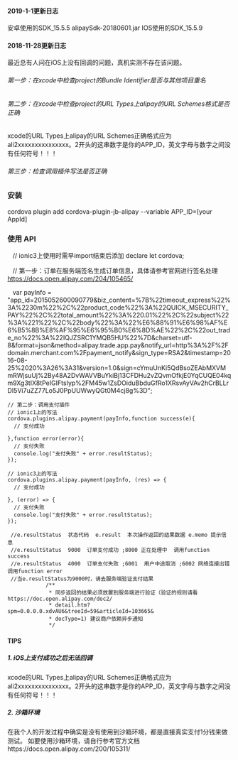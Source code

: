 #### 2019-1-1更新日志
安卓使用的SDK_15.5.5 alipaySdk-20180601.jar
IOS使用的SDK_15.5.9 

#### 2018-11-28更新日志
最近总有人问在iOS上没有回调的问题，真机实测不存在该问题。

###### 第一步：在xcode中检查project的Bundle Identifier是否与其他项目重名
###### 第二步：在xcode中检查project的URL Types上alipay的URL Schemes格式是否正确
xcode的URL Types上alipay的URL Schemes正确格式应为ali2xxxxxxxxxxxxxxx。2开头的这串数字是你的APP_ID，英文字母与数字之间没有任何符号！！！
###### 第三步：检查调用插件写法是否正确


### 安装

cordova plugin add cordova-plugin-jb-alipay --variable APP_ID=[your AppId]

### 使用 API

    // ionic3上使用时需早import结束后添加 declare let cordova;
    
    // 第一步：订单在服务端签名生成订单信息，具体请参考官网进行签名处理 https://docs.open.alipay.com/204/105465/
    
    var payInfo = "app_id=2015052600090779&biz_content=%7B%22timeout_express%22%3A%2230m%22%2C%22product_code%22%3A%22QUICK_MSECURITY_PAY%22%2C%22total_amount%22%3A%220.01%22%2C%22subject%22%3A%221%22%2C%22body%22%3A%22%E6%88%91%E6%98%AF%E6%B5%8B%E8%AF%95%E6%95%B0%E6%8D%AE%22%2C%22out_trade_no%22%3A%22IQJZSRC1YMQB5HU%22%7D&charset=utf-8&format=json&method=alipay.trade.app.pay&notify_url=http%3A%2F%2Fdomain.merchant.com%2Fpayment_notify&sign_type=RSA2&timestamp=2016-08-25%2020%3A26%3A31&version=1.0&sign=cYmuUnKi5QdBsoZEAbMXVMmRWjsuUj%2By48A2DvWAVVBuYkiBj13CFDHu2vZQvmOfkjE0YqCUQE04kqm9Xg3tIX8tPeIGIFtsIyp%2FM45w1ZsDOiduBbduGfRo1XRsvAyVAv2hCrBLLrDI5Vi7uZZ77Lo5J0PpUUWwyQGt0M4cj8g%3D";

    // 第二步：调用支付插件  
    // ionic1上的写法
    cordova.plugins.alipay.payment(payInfo,function success(e){
      // 支付成功

    },function error(error){
      // 支付失败
      console.log("支付失败" + error.resultStatus);
    });

    // ionic3上的写法
    cordova.plugins.alipay.payment(payInfo, (res) => {
      // 支付成功
      
    }, (error) => {
      // 支付失败
      console.log("支付失败" + error.resultStatus);
    });

     //e.resultStatus  状态代码  e.result  本次操作返回的结果数据 e.memo 提示信息
     //e.resultStatus  9000  订单支付成功 ;8000 正在处理中  调用function success
     //e.resultStatus  4000  订单支付失败 ;6001  用户中途取消 ;6002 网络连接出错  调用function error
     //当e.resultStatus为9000时，请去服务端验证支付结果
                /**
                 * 同步返回的结果必须放置到服务端进行验证（验证的规则请看https://doc.open.alipay.com/doc2/
                 * detail.htm?spm=0.0.0.0.xdvAU6&treeId=59&articleId=103665&
                 * docType=1) 建议商户依赖异步通知
                 */
                
                
#### TIPS
##### 1. iOS上支付成功之后无法回调
xcode的URL Types上alipay的URL Schemes正确格式应为ali2xxxxxxxxxxxxxxx。2开头的这串数字是你的APP_ID，英文字母与数字之间没有任何符号！！！

##### 2. 沙箱环境
在我个人的开发过程中确实是没有使用到沙箱环境，都是直接真实支付1分钱来做测试。
如要使用沙箱环境，请自行参考官方文档https://docs.open.alipay.com/200/105311/